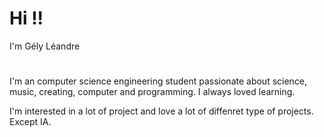 
# Hi !!


I'm Gély Léandre

#

I'm an computer science engineering student passionate about science, music, creating, computer and programming. I always loved learning. 

I'm interested in a lot of project and love a lot of diffenret type of projects. Except IA.

#

<!-- I'm keeping my old pseudo for nostalgia sake -->


<!--
I'm letting this comment here to have quicl access to the emojis


## Hi there 👋

**Zaynn-lea/Zaynn-lea** is a ✨ _special_ ✨ repository because its `README.md` (this file) appears on your GitHub profile.

Here are some ideas to get you started:

- 🔭 I’m currently working on ...
- 🌱 I’m currently learning ...
- 👯 I’m looking to collaborate on ...
- 🤔 I’m looking for help with ...
- 💬 Ask me about ...
- 📫 How to reach me: ...
- 😄 Pronouns: ...
- ⚡ Fun fact: ...
-->
